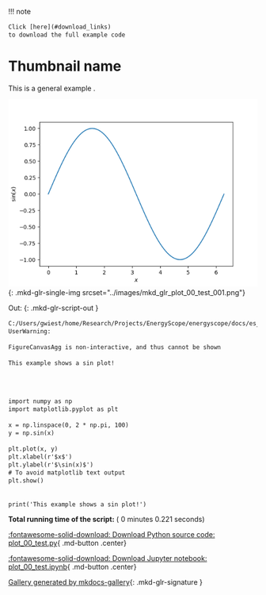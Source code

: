 
<!--
 DO NOT EDIT.
 THIS FILE WAS AUTOMATICALLY GENERATED BY mkdocs-gallery.
 TO MAKE CHANGES, EDIT THE SOURCE PYTHON FILE:
 "docs/es_gallery/scripts/00_typical_day/plot_00_test.py"
 LINE NUMBERS ARE GIVEN BELOW.
-->

!!! note

    Click [here](#download_links)
    to download the full example code


Thumbnail name
===================================

This is a general example .

<!-- GENERATED FROM PYTHON SOURCE LINES 8-23 -->


![plot 00 test](./images/mkd_glr_plot_00_test_001.png){: .mkd-glr-single-img srcset="../images/mkd_glr_plot_00_test_001.png"}

Out:
{: .mkd-glr-script-out }

```{.shell .mkd-glr-script-out-disp }
C:/Users/gwiest/home/Research/Projects/EnergyScope/energyscope/docs/es_gallery/scripts/00_typical_day/plot_00_test.py:19: UserWarning:

FigureCanvasAgg is non-interactive, and thus cannot be shown

This example shows a sin plot!

```







<br />

```{.python }

import numpy as np
import matplotlib.pyplot as plt

x = np.linspace(0, 2 * np.pi, 100)
y = np.sin(x)

plt.plot(x, y)
plt.xlabel(r'$x$')
plt.ylabel(r'$\sin(x)$')
# To avoid matplotlib text output
plt.show()


print('This example shows a sin plot!')
```


**Total running time of the script:** ( 0 minutes  0.221 seconds)

<div id="download_links"></div>



[:fontawesome-solid-download: Download Python source code: plot_00_test.py](./plot_00_test.py){ .md-button .center}

[:fontawesome-solid-download: Download Jupyter notebook: plot_00_test.ipynb](./plot_00_test.ipynb){ .md-button .center}


[Gallery generated by mkdocs-gallery](https://smarie.github.io/mkdocs-gallery){: .mkd-glr-signature }
